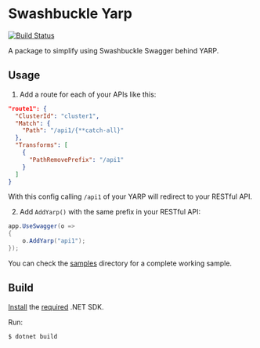 # Swashbuckle Yarp

[![Build Status](https://ctyar.visualstudio.com/Swashbuckle.Yarp/_apis/build/status%2Fctyar.Swashbuckle.Yarp?branchName=main)](https://ctyar.visualstudio.com/Swashbuckle.Yarp/_build/latest?definitionId=7&branchName=main)

A package to simplify using Swashbuckle Swagger behind YARP.

## Usage

1. Add a route for each of your APIs like this:
```json
"route1": {
  "ClusterId": "cluster1",
  "Match": {
    "Path": "/api1/{**catch-all}"
  },
  "Transforms": [
    {
      "PathRemovePrefix": "/api1"
    }
  ]
}
```
With this config calling `/api1` of your YARP will redirect to your RESTful API.

2. Add `AddYarp()` with the same prefix in your RESTful API:
```csharp
app.UseSwagger(o =>
{
    o.AddYarp("api1");
});
```

You can check the [samples](/src/samples) directory for a complete working sample.

## Build
[Install](https://get.dot.net) the [required](global.json) .NET SDK.

Run:
```
$ dotnet build
```
